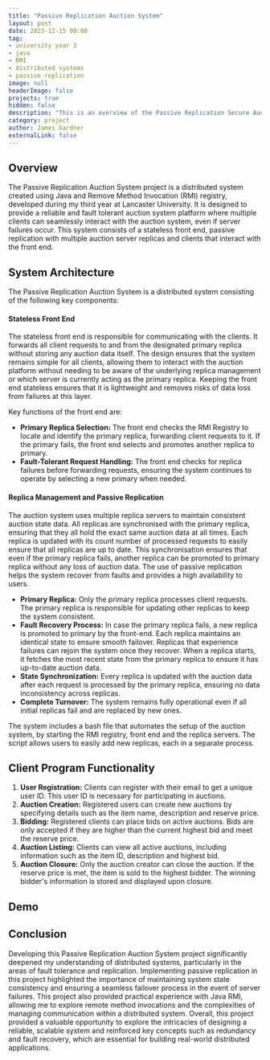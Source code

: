 ```yaml
---
title: "Passive Replication Auction System"
layout: post
date: 2023-12-15 00:00
tag:
- university year 3
- java
- RMI
- distributed systems
- passive replication
image: null
headerImage: false
projects: true
hidden: false 
description: "This is an overview of the Passive Replication Secure Auction System Java program."
category: project
author: James Gardner 
externalLink: false
---
```

## Overview
The Passive Replication Auction System project is a distributed system created using Java and Remove Method Invocation (RMI) registry, developed during my third year at Lancaster University. It is designed to provide a reliable and fault tolerant auction system platform where multiple clients can seamlessly interact with the auction system, even if server failures occur. This system consists of a stateless front end, passive replication with multiple auction server replicas and clients that interact with the front end.

## System Architecture
The Passive Replication Auction System is a distributed system consisting of the following key components:

#### Stateless Front End
The stateless front end is responsible for communicating with the clients. It forwards all client requests to and from the designated primary replica without storing any auction data itself. The design ensures that the system remains simple for all clients, allowing  them to interact with the auction platform without needing to be aware of the underlying replica management or which server is currently acting as the primary replica. Keeping the front end stateless ensures that it is lightweight and removes risks of data loss from failures at this layer.

Key functions of the front end are:
- **Primary Replica Selection:** The front end checks the RMI Registry to locate and identify the primary replica, forwarding client requests to it. If the primary fails, the front end selects and promotes another replica to primary.
- **Fault-Tolerant Request Handling:** The front end checks for replica failures before forwarding requests, ensuring the system continues to operate by selecting a new primary when needed.

#### Replica Management and Passive Replication
The auction system uses multiple replica servers to maintain consistent auction state data. All replicas are synchronised with the primary replica, ensuring that they all hold the exact same auction data at all times. Each replica is updated with its count number of processed requests to easily ensure that all replicas are up to date. This synchronisation ensures that even if the primary replica fails, another replica can be promoted to primary replica without any loss of auction data. The use of passive replication helps the system recover from faults and provides a high availability to users.
- **Primary Replica:** Only the primary replica processes client requests. The primary replica is responsible for updating other replicas to keep the system consistent.
- **Fault Recovery Process:** In case the primary replica fails, a new replica is promoted to primary by the front-end. Each replica maintains an identical state to ensure smooth failover. Replicas that experience failures can rejoin the system once they recover. When a replica starts, it fetches the most recent state from the primary replica to ensure it has up-to-date auction data.
- **State Synchronization:** Every replica is updated with the auction data after each request is processed by the primary replica, ensuring no data inconsistency across replicas.
- **Complete Turnover:** The system remains fully operational even if all initial replicas fail and are replaced by new ones.

The system includes a bash file that automates the setup of the auction system, by starting the RMI registry, front end and the replica servers. The script allows users to easily add new replicas, each in a separate process.

## Client Program Functionality
1. **User Registration:** Clients can register with their email to get a unique user ID. This user ID is necessary for participating in auctions.
2. **Auction Creation:** Registered users can create new auctions by specifying details such as the item name, description and reserve price.
3. **Bidding:** Registered clients can place bids on active auctions. Bids are only accepted if they are higher than the current highest bid and meet the reserve price.
4. **Auction Listing:** Clients can view all active auctions, including information such as the item ID, description and highest bid.
5. **Auction Closure:** Only the auction creator can close the auction. If the reserve price is met, the item is sold to the highest bidder. The winning bidder's information is stored and displayed upon closure.

## Demo

## Conclusion
Developing this Passive Replication Auction System project significantly deepened my understanding of distributed systems, particularly in the areas of fault tolerance and replication. Implementing passive replication in this project highlighted the importance of maintaining system state consistency and ensuring a seamless failover process in the event of server failures. This project also provided practical experience with Java RMI, allowing me to explore remote method invocations and the complexities of managing communication within a distributed system. Overall, this project provided a valuable opportunity to explore the intricacies of designing a reliable, scalable system and reinforced key concepts such as redundancy and fault recovery, which are essential for building real-world distributed applications.
